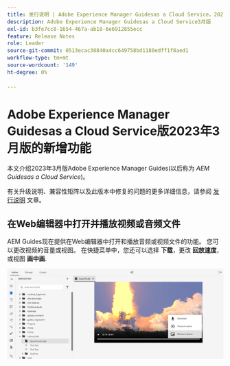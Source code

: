 ```yaml
---
title: 发行说明 | Adobe Experience Manager Guidesas a Cloud Service，2023年3月版
description: Adobe Experience Manager Guidesas a Cloud Service3月版
exl-id: b3fe7cc8-1654-467a-ab18-6e6912855ecc
feature: Release Notes
role: Leader
source-git-commit: 0513ecac38840a4cc649758bd1180edff1f8aed1
workflow-type: tm+mt
source-wordcount: '149'
ht-degree: 0%

---
```



# Adobe Experience Manager Guidesas a Cloud Service版2023年3月版的新增功能

本文介绍2023年3月版Adobe Experience Manager Guides(以后称为 *AEM Guidesas a Cloud Service*)。

有关升级说明、兼容性矩阵以及此版本中修复的问题的更多详细信息，请参阅 [发行说明](release-notes-2023.3.0.md) 文章。


## 在Web编辑器中打开并播放视频或音频文件

AEM Guides现在提供在Web编辑器中打开和播放音频或视频文件的功能。 您可以更改视频的音量或视图。 在快捷菜单中，您还可以选择 **下载**，更改 **回放速度**，或视图 **画中画**.

<img src="assets/video-web-editor.png" alt="播放视频" width="600">


